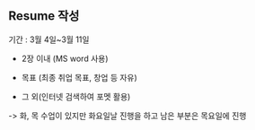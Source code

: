 ## Resume 작성

기간 : 3월 4일~3월 11일

- 2장 이내 (MS word 사용)

- 목표 (최종 취업 목표, 창업 등 자유)

- 그 외(인터넷 검색하여 포멧 활용)

-> 화, 목 수업이 있지만 화요일날 진행을 하고 남은 부분은 목요일에 진행

